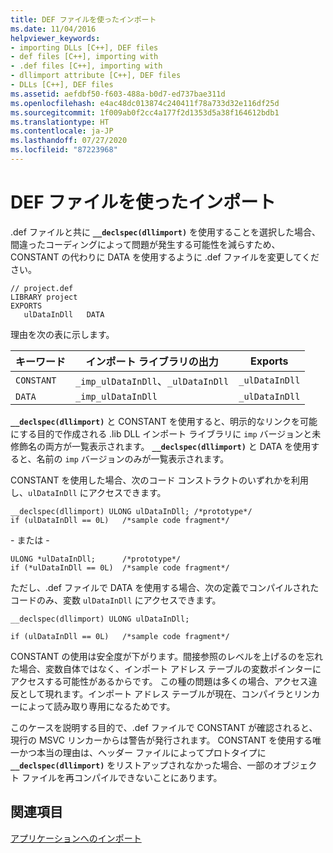 ```yaml
---
title: DEF ファイルを使ったインポート
ms.date: 11/04/2016
helpviewer_keywords:
- importing DLLs [C++], DEF files
- def files [C++], importing with
- .def files [C++], importing with
- dllimport attribute [C++], DEF files
- DLLs [C++], DEF files
ms.assetid: aefdbf50-f603-488a-b0d7-ed737bae311d
ms.openlocfilehash: e4ac48dc013874c240411f78a733d32e116df25d
ms.sourcegitcommit: 1f009ab0f2cc4a177f2d1353d5a38f164612bdb1
ms.translationtype: HT
ms.contentlocale: ja-JP
ms.lasthandoff: 07/27/2020
ms.locfileid: "87223968"
---
```

# <a name="importing-using-def-files"></a>DEF ファイルを使ったインポート

.def ファイルと共に **`__declspec(dllimport)`** を使用することを選択した場合、間違ったコーディングによって問題が発生する可能性を減らすため、CONSTANT の代わりに DATA を使用するように .def ファイルを変更してください。

```
// project.def
LIBRARY project
EXPORTS
   ulDataInDll   DATA
```

理由を次の表に示します。

|キーワード|インポート ライブラリの出力|Exports|
|-------------|---------------------------------|-------------|
|`CONSTANT`|`_imp_ulDataInDll`、`_ulDataInDll`|`_ulDataInDll`|
|`DATA`|`_imp_ulDataInDll`|`_ulDataInDll`|

**`__declspec(dllimport)`** と CONSTANT を使用すると、明示的なリンクを可能にする目的で作成される .lib DLL インポート ライブラリに `imp` バージョンと未修飾名の両方が一覧表示されます。 **`__declspec(dllimport)`** と DATA を使用すると、名前の `imp` バージョンのみが一覧表示されます。

CONSTANT を使用した場合、次のコード コンストラクトのいずれかを利用し、`ulDataInDll` にアクセスできます。

```
__declspec(dllimport) ULONG ulDataInDll; /*prototype*/
if (ulDataInDll == 0L)   /*sample code fragment*/
```

\- または -

```
ULONG *ulDataInDll;      /*prototype*/
if (*ulDataInDll == 0L)  /*sample code fragment*/
```

ただし、.def ファイルで DATA を使用する場合、次の定義でコンパイルされたコードのみ、変数 `ulDataInDll` にアクセスできます。

```
__declspec(dllimport) ULONG ulDataInDll;

if (ulDataInDll == 0L)   /*sample code fragment*/
```

CONSTANT の使用は安全度が下がります。間接参照のレベルを上げるのを忘れた場合、変数自体ではなく、インポート アドレス テーブルの変数ポインターにアクセスする可能性があるからです。 この種の問題は多くの場合、アクセス違反として現れます。インポート アドレス テーブルが現在、コンパイラとリンカーによって読み取り専用になるためです。

このケースを説明する目的で、.def ファイルで CONSTANT が確認されると、現行の MSVC リンカーからは警告が発行されます。 CONSTANT を使用する唯一かつ本当の理由は、ヘッダー ファイルによってプロトタイプに **`__declspec(dllimport)`** をリストアップされなかった場合、一部のオブジェクト ファイルを再コンパイルできないことにあります。

## <a name="see-also"></a>関連項目

[アプリケーションへのインポート](importing-into-an-application.md)
